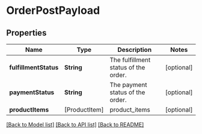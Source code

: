 # OrderPostPayload

## Properties
Name | Type | Description | Notes
------------ | ------------- | ------------- | -------------
**fulfillmentStatus** | **String** | The fulfillment status of the order. | [optional] 
**paymentStatus** | **String** | The payment status of the order. | [optional] 
**productItems** | [ProductItem] | product_items | [optional] 

[[Back to Model list]](../README.md#documentation-for-models) [[Back to API list]](../README.md#documentation-for-api-endpoints) [[Back to README]](../README.md)


